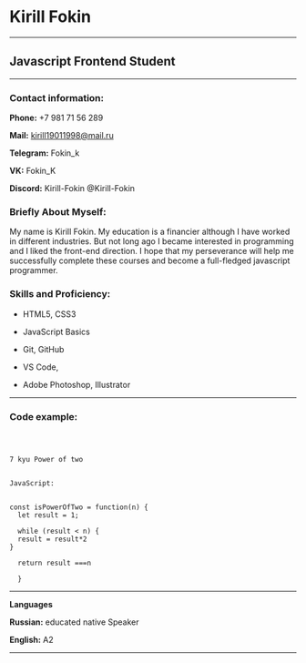 # Kirill Fokin #


********* 


## Javascript Frontend Student ##


********* 


### Contact information: ###


**Phone:** +7 981 71 56 289 


**Mail:** kirill19011998@mail.ru


**Telegram:** Fokin_k


**VK:** Fokin_K


**Discord:** Kirill-Fokin @Kirill-Fokin



### Briefly About Myself: ###


My name is Kirill Fokin. My education is a financier although I have worked in different industries. But not long ago I became interested in programming and I liked the front-end direction. I hope that my perseverance will help me successfully complete these courses and become a full-fledged javascript programmer.



### Skills and Proficiency: ###


* HTML5, CSS3


* JavaScript Basics


* Git, GitHub


* VS Code, 


* Adobe Photoshop, Illustrator

********* 

### Code example: ###
```



7 kyu Power of two 


JavaScript:


const isPowerOfTwo = function(n) {
  let result = 1;
  
  while (result < n) {
  result = result*2
}
  
  return result ===n 
  
  }
  ```

********* 



**Languages**


**Russian:** educated native Speaker


**English:** A2


********* 